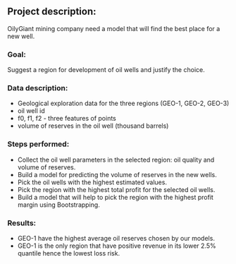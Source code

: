 ## Project description:
OilyGiant mining company need a model that will find the best place for a new well.

### Goal:
Suggest a region for development of oil wells and justify the choice.

### Data description:
- Geological exploration data for the three regions (GEO-1, GEO-2, GEO-3)
- oil well id
- f0, f1, f2 - three features of points
- volume of reserves in the oil well (thousand barrels)

### Steps performed:
- Collect the oil well parameters in the selected region: oil quality and volume of reserves.
- Build a model for predicting the volume of reserves in the new wells.
- Pick the oil wells with the highest estimated values.
- Pick the region with the highest total profit for the selected oil wells.
- Build a model that will help to pick the region with the highest profit margin using Bootstrapping.

### Results:
- GEO-1 have the highest average oil reserves chosen by our models.
- GEO-1 is the only region that have positive revenue in its lower 2.5% quantile hence the lowest loss risk.
